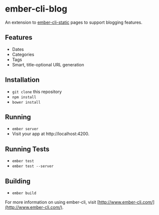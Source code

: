 # ember-cli-blog

An extension to [ember-cli-static][static] pages to support blogging
features.

## Features

- Dates
- Categories
- Tags
- Smart, title-optional URL generation

## Installation

* `git clone` this repository
* `npm install`
* `bower install`

## Running

* `ember server`
* Visit your app at http://localhost:4200.

## Running Tests

* `ember test`
* `ember test --server`

## Building

* `ember build`

For more information on using ember-cli, visit [http://www.ember-cli.com/](http://www.ember-cli.com/).

[static]: https://github.com/tubbo/ember-cli-static
